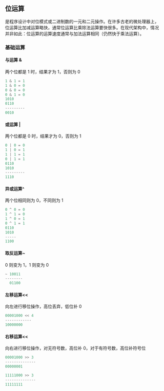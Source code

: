 ## 位运算

是程序设计中对位模式或二进制数的一元和二元操作。在许多古老的微处理器上，位运算比加减运算略快，通常位运算比乘除法运算要快很多。在现代架构中，情况并非如此：位运算的运算速度通常与加法运算相同（仍然快于乘法运算）。

### 基础运算

#### 与运算 &

两个位都是 1 时，结果才为 1，否则为 0

```javascript
1 & 1 = 1
1 & 0 = 0
0 & 0 = 0
0 & 1 = 0
1010
0110
---------
0010
```

#### 或运算 |

两个位都是 0 时，结果才为 0，否则为 1

```javascript
0 | 0 = 0
1 | 0 = 1
1 | 1 = 1
0 | 1 = 1
0110
1010
---------
1110
```

#### 异或运算^

两个位相同则为 0，不同则为 1

```javascript
0 ^ 0 = 0
1 ^ 1 = 0
1 ^ 0 = 1
0 ^ 1 = 1
0110
1010
-----
1100
```

#### 取反运算~

0 则变为 1，1 则变为 0

```javascript
~ 10011
--------
  01100
```

#### 左移运算<<

向左进行移位操作，高位丢弃，低位补 0

```javascript
00001000 << 4
------------
10000000
```

#### 右移运算<<

向右进行移位操作，对无符号数，高位补 0，对于有符号数，高位补符号位

```javascript
00001000 >> 3
--------------
00000001

11111000 >> 3
--------------
11111111
```

